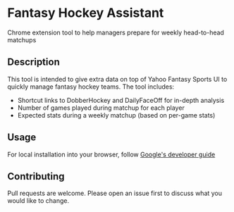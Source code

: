 # Fantasy Hockey Assistant
Chrome extension tool to help managers prepare for weekly head-to-head matchups

## Description
This tool is intended to give extra data on top of Yahoo Fantasy Sports UI to quickly manage fantasy hockey teams. The tool includes:
* Shortcut links to DobberHockey and DailyFaceOff for in-depth analysis
* Number of games played during matchup for each player
* Expected stats during a weekly matchup (based on per-game stats)


## Usage
For local installation into your browser, follow [Google's developer guide](https://developer.chrome.com/docs/extensions/mv3/getstarted/development-basics/#load-unpacked)

## Contributing

Pull requests are welcome. Please open an issue first to discuss what you would like to change.